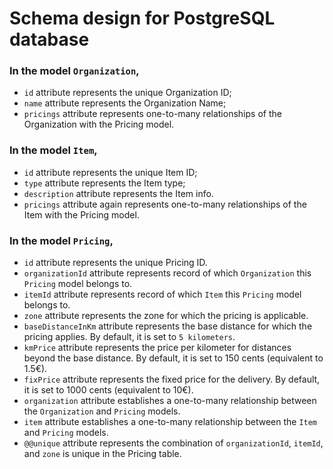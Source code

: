 # Schema design for PostgreSQL database

### In the model `Organization`,
- `id` attribute represents the unique Organization ID;
- `name` attribute represents the Organization Name;
- `pricings` attribute represents one-to-many relationships of the Organization with the Pricing model.

### In the model `Item`,
- `id` attribute represents the unique Item ID;
- `type` attribute represents the Item type;
- `description` attribute represents the Item info.
- `pricings` attribute again represents one-to-many relationships of the Item with the Pricing model.

### In the model `Pricing`,

- `id` attribute represents the unique Pricing ID.
- `organizationId` attribute represents record of which `Organization` this `Pricing` model belongs to.
- `itemId` attribute represents record of which `Item` this `Pricing` model belongs to.
- `zone` attribute represents the zone for which the pricing is applicable.
- `baseDistanceInKm` attribute represents the base distance for which the pricing applies. By default, it is set to `5 kilometers`.
- `kmPrice` attribute represents the price per kilometer for distances beyond the base distance. By default, it is set to 150 cents (equivalent to 1.5€).
- `fixPrice` attribute represents the fixed price for the delivery. By default, it is set to 1000 cents (equivalent to 10€).
- `organization` attribute establishes a one-to-many relationship between the `Organization` and `Pricing` models.
- `item` attribute establishes a one-to-many relationship between the `Item` and `Pricing` models.
- `@@unique` attribute represents the combination of `organizationId`, `itemId`, and `zone` is unique in the Pricing table.